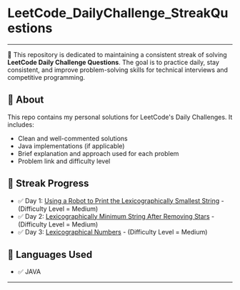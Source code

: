 # LeetCode_DailyChallenge_StreakQuestions
---

🚀 This repository is dedicated to maintaining a consistent streak of solving **LeetCode Daily Challenge Questions**. The goal is to practice daily, stay consistent, and improve problem-solving skills for technical interviews and competitive programming.

## 📌 About

This repo contains my personal solutions for LeetCode's Daily Challenges. It includes:
- Clean and well-commented solutions
- Java implementations (if applicable)
- Brief explanation and approach used for each problem
- Problem link and difficulty level

## 📅 Streak Progress

- ✅ Day 1: [Using a Robot to Print the Lexicographically Smallest String](https://leetcode.com/problems/using-a-robot-to-print-the-lexicographically-smallest-string/description/?envType=daily-question&envId=2025-06-06) - (Difficulty Level = Medium)
- ✅ Day 2: [Lexicographically Minimum String After Removing Stars](https://leetcode.com/problems/lexicographically-minimum-string-after-removing-stars/description/?envType=daily-question&envId=2025-06-07) - (Difficulty Level = Medium)
- ✅ Day 3: [Lexicographical Numbers](https://leetcode.com/problems/lexicographical-numbers/?envType=daily-question&envId=2025-06-08) - (Difficulty Level = Medium)
  
## 🧠 Languages Used

- ✅ JAVA
---
